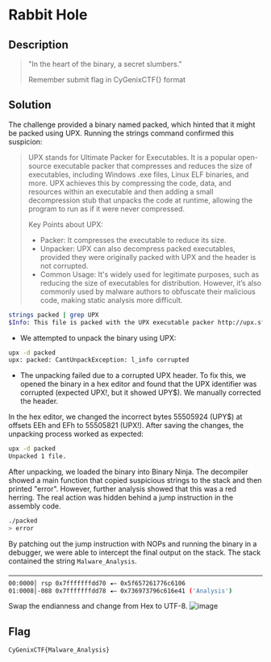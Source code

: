 # Rabbit Hole
## Description
> "In the heart of the binary, a secret slumbers."
> 
> Remember submit flag in CyGenixCTF{} format

## Solution
The challenge provided a binary named packed, which hinted that it might be packed using UPX. Running the strings command confirmed this suspicion:
> UPX stands for Ultimate Packer for Executables. It is a popular open-source executable packer that compresses and reduces the size of executables, including Windows .exe files, Linux ELF binaries, and more. UPX achieves this by compressing the code, data, and resources within an executable and then adding a small decompression stub that unpacks the code at runtime, allowing the program to run as if it were never compressed.
> 
> Key Points about UPX:
> 
> - Packer: It compresses the executable to reduce its size.
> - Unpacker: UPX can also decompress packed executables, provided they were originally packed with UPX and the header is not corrupted.
> - Common Usage: It's widely used for legitimate purposes, such as reducing the size of executables for distribution. However, it’s also commonly used by malware authors to obfuscate their malicious code, making static analysis more difficult.
```bash
strings packed | grep UPX
$Info: This file is packed with the UPX executable packer http://upx.sf.net
```

- We attempted to unpack the binary using UPX:

```bash
upx -d packed
upx: packed: CantUnpackException: l_info corrupted
```
- The unpacking failed due to a corrupted UPX header. To fix this, we opened the binary in a hex editor and found that the UPX identifier was corrupted (expected UPX!, but it showed UPY$). We manually corrected the header.

In the hex editor, we changed the incorrect bytes 55505924 (UPY$) at offsets EEh and EFh to 55505821 (UPX!). After saving the changes, the unpacking process worked as expected:

```bash
upx -d packed
Unpacked 1 file.
```

After unpacking, we loaded the binary into Binary Ninja. The decompiler showed a main function that copied suspicious strings to the stack and then printed "error". However, further analysis showed that this was a red herring. The real action was hidden behind a jump instruction in the assembly code.
```bash
./packed         
> error
```

By patching out the jump instruction with NOPs and running the binary in a debugger, we were able to intercept the final output on the stack. The stack contained the string ```Malware_Analysis```.
```bash
──────────────────────────────────────────────────────────────────────────────[ STACK ]───────────────────────────────────────────────────────────────────────────────
00:0000│ rsp 0x7fffffffdd70 ◂— 0x5f657261776c6106
01:0008│-088 0x7fffffffdd78 ◂— 0x736973796c616e41 ('Analysis')
```
Swap the endianness and change from Hex to UTF-8.
![image](https://github.com/user-attachments/assets/18eb4dd5-fb03-4881-9528-6a2c01a5a0a1)

## Flag
```CyGenixCTF{Malware_Analysis}```
